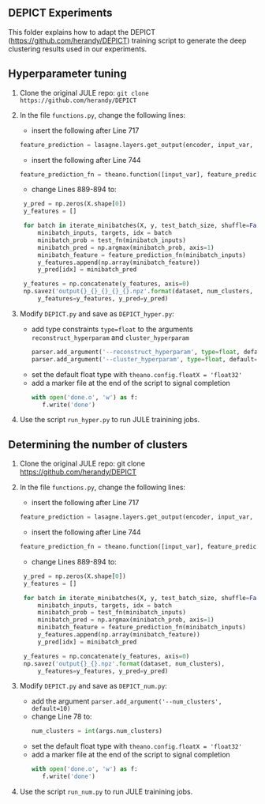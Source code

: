 ## DEPICT Experiments
This folder explains how to adapt the DEPICT (https://github.com/herandy/DEPICT) training script to generate the deep clustering results used in our experiments.

## Hyperparameter tuning
1. Clone the original JULE repo:
   `git clone https://github.com/herandy/DEPICT`
2. In the file `functions.py`, change the following lines:
   - insert the following after Line 717
   ```python
   feature_prediction = lasagne.layers.get_output(encoder, input_var, deterministic=True)
   ```
   - insert the following after Line 744
   ```python
   feature_prediction_fn = theano.function([input_var], feature_prediction)
   ```   
   - change Lines 889-894 to:
   ```python
    y_pred = np.zeros(X.shape[0])
    y_features = []

    for batch in iterate_minibatches(X, y, test_batch_size, shuffle=False):
        minibatch_inputs, targets, idx = batch
        minibatch_prob = test_fn(minibatch_inputs)
        minibatch_pred = np.argmax(minibatch_prob, axis=1)
        minibatch_feature = feature_prediction_fn(minibatch_inputs)
        y_features.append(np.array(minibatch_feature))
        y_pred[idx] = minibatch_pred

    y_features = np.concatenate(y_features, axis=0)
    np.savez('output{}_{}_{}_{}_{}.npz'.format(dataset, num_clusters, learning_rate, rec_mult, clus_mult), 
        y_features=y_features, y_pred=y_pred) 
   ```   


3. Modify `DEPICT.py` and save as `DEPICT_hyper.py`:
   - add type constraints `type=float` to the arguments `reconstruct_hyperparam` and `cluster_hyperparam`
      ```python
      parser.add_argument('--reconstruct_hyperparam', type=float, default=1.)
      parser.add_argument('--cluster_hyperparam', type=float, default=1.)
      ```
   - set the default float type with `theano.config.floatX = 'float32'`
   - add a marker file at the end of the script to signal completion
      ```python
      with open('done.o', 'w') as f:
         f.write('done')
      ```

4. Use the script `run_hyper.py` to run JULE trainining jobs.



## Determining the number of clusters
1. Clone the original JULE repo:
   git clone https://github.com/herandy/DEPICT
2. In the file `functions.py`, change the following lines:
   - insert the following after Line 717
   ```python
   feature_prediction = lasagne.layers.get_output(encoder, input_var, deterministic=True)
   ```
   - insert the following after Line 744
   ```python
   feature_prediction_fn = theano.function([input_var], feature_prediction)
   ```   
   - change Lines 889-894 to:
   ```python
    y_pred = np.zeros(X.shape[0])
    y_features = []

    for batch in iterate_minibatches(X, y, test_batch_size, shuffle=False):
        minibatch_inputs, targets, idx = batch
        minibatch_prob = test_fn(minibatch_inputs)
        minibatch_pred = np.argmax(minibatch_prob, axis=1)
        minibatch_feature = feature_prediction_fn(minibatch_inputs)
        y_features.append(np.array(minibatch_feature))
        y_pred[idx] = minibatch_pred

    y_features = np.concatenate(y_features, axis=0)
    np.savez('output{}_{}.npz'.format(dataset, num_clusters), 
        y_features=y_features, y_pred=y_pred)
   ```   


3. Modify `DEPICT.py` and save as `DEPICT_num.py`:
   - add the argument `parser.add_argument('--num_clusters', default=10)` 
   - change Line 78 to:
      ```python
      num_clusters = int(args.num_clusters)
      ```
   - set the default float type with `theano.config.floatX = 'float32'`
   - add a marker file at the end of the script to signal completion
      ```python
      with open('done.o', 'w') as f:
         f.write('done')
      ```

4. Use the script `run_num.py` to run JULE trainining jobs.
